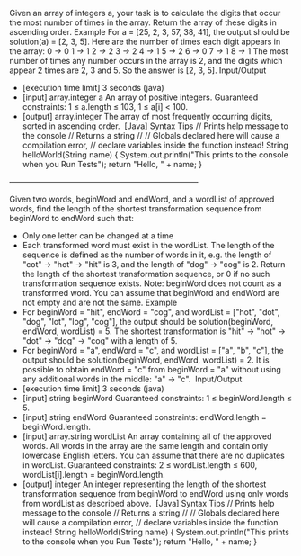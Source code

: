 Given an array of integers  a, your task is to calculate the digits that occur the most number of times in the array. Return the array of these digits in ascending order.
Example
For  a = [25, 2, 3, 57, 38, 41], the output should be  solution(a) = [2, 3, 5].
Here are the number of times each digit appears in the array:
0 -> 0
1 -> 1
2 -> 2
3 -> 2
4 -> 1
5 -> 2
6 -> 0
7 -> 1
8 -> 1
The most number of times any number occurs in the array is  2, and the digits which appear  2  times are  2,  3  and  5. So the answer is  [2, 3, 5].
Input/Output
* [execution time limit] 3 seconds (java) 
* [input] array.integer a An array of positive integers. Guaranteed constraints: 1 ≤ a.length ≤ 103, 1 ≤ a[i] < 100. 
* [output] array.integer The array of most frequently occurring digits, sorted in ascending order. 
[Java] Syntax Tips
// Prints help message to the console
// Returns a string
// 
// Globals declared here will cause a compilation error,
// declare variables inside the function instead!
String helloWorld(String name) {
    System.out.println("This prints to the console when you Run Tests");
    return "Hello, " + name;
}








————————————————————————



Given two words,  beginWord  and  endWord, and a  wordList  of approved words, find the length of the shortest transformation sequence from  beginWord  to  endWord  such that:
* Only one letter can be changed at a time
* Each transformed word must exist in the  wordList.
The length of the sequence is defined as the number of words in it, e.g. the length of  "cot" -> "hot" -> "hit"  is 3, and the length of  "dog" -> "cog"  is 2.
Return the length of the shortest transformation sequence, or  0  if no such transformation sequence exists.
Note:  beginWord  does not count as a transformed word. You can assume that  beginWord  and  endWord  are not empty and are not the same.
Example
* For  beginWord = "hit",  endWord = "cog", and  wordList = ["hot", "dot", "dog", "lot", "log", "cog"], the output should be solution(beginWord, endWord, wordList) = 5. The shortest transformation is  "hit" -> "hot" -> "dot" -> "dog" -> "cog"  with a length of  5. 
* For  beginWord = "a",  endWord = "c", and  wordList = ["a", "b", "c"], the output should be solution(beginWord, endWord, wordList) = 2. It is possible to obtain  endWord = "c"  from  beginWord = "a"  without using any additional words in the middle:  "a" -> "c". 
Input/Output
* [execution time limit] 3 seconds (java) 
* [input] string beginWord Guaranteed constraints: 1 ≤ beginWord.length ≤ 5. 
* [input] string endWord Guaranteed constraints: endWord.length = beginWord.length. 
* [input] array.string wordList An array containing all of the approved words. All words in the array are the same length and contain only lowercase English letters. You can assume that there are no duplicates in  wordList. Guaranteed constraints: 2 ≤ wordList.length ≤ 600, wordList[i].length = beginWord.length. 
* [output] integer An integer representing the length of the shortest transformation sequence from  beginWord  to  endWord  using only words from  wordList  as described above. 
[Java] Syntax Tips
// Prints help message to the console
// Returns a string
// 
// Globals declared here will cause a compilation error,
// declare variables inside the function instead!
String helloWorld(String name) {
    System.out.println("This prints to the console when you Run Tests");
    return "Hello, " + name;
}
